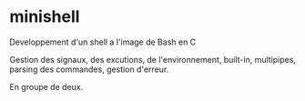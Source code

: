 # minishell
Developpement d'un shell a l'image de Bash en C

Gestion des signaux, des excutions, de l'environnement, built-in, multipipes, parsing des commandes, gestion d'erreur.

En groupe de deux.
